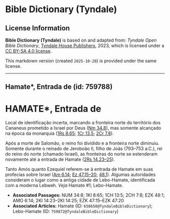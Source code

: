 # Bible Dictionary (Tyndale)

## License Information

**Bible Dictionary (Tyndale)** is based on and adapted from: _Tyndale Open Bible Dictionary_, [Tyndale House Publishers](https://tyndaleopenresources.com/), 2023, which is licensed under a [CC BY-SA 4.0 license](https://creativecommons.org/licenses/by-sa/4.0/legalcode.en).

This markdown version (created `2025-10-20`) is provided under the same license.



--------------------------------

## Hamate*, Entrada de (id: 759788)

HAMATE\*, Entrada de
====================

Local de identificação incerta, marcando a fronteira norte do território dos Cananeus prometido a Israel por Deus ([Nm 34\.8](https://ref.ly/Num34:8)), mas somente alcançado na época da monarquia ([1Rs 8\.65](https://ref.ly/1Kgs8:65); [1Cr 13\.5](https://ref.ly/1Chr13:5); [2Cr 7\.8](https://ref.ly/2Chr7:8)).

Após a morte de Salomão, o reino foi dividido e a fronteira norte diminuiu. Somente durante o reinado de Jeroboão II, filho de Joás (793–753 a.C.), rei do reino do norte (chamado Israel), as fronteiras do norte se estenderam novamente até a entrada de Hamate ([2Rs 14\.23–25](https://ref.ly/2Kgs14:23-2Kgs14:25)).

Tanto Amós quanto Ezequiel referem\-se à entrada de Hamate em suas profecias sobre Israel ([Am 6\.14](https://ref.ly/Amos6:14); [Ez 47\.15–20](https://ref.ly/Ezek47:15-Ezek47:20); [48\.1](https://ref.ly/Ezek48:1)). Algumas autoridades consideram o lugar como a antiga cidade de Lebo\-Hamate, identificada com a moderna Lebweh. *Veja* Hamate \#1; Lebo\-Hamate.

* **Associated Passages:** NUM 34:8; 1KI 8:65; 1CH 13:5; 2CH 7:8; EZK 48:1; AMO 6:14; 2KI 14:23–2KI 14:25; EZK 47:15–EZK 47:20
* **Associated Articles:** Hamate (ID: `658650@TyndaleBibleDictionary`); Lebo-Hamate (ID: `759872@TyndaleBibleDictionary`)

